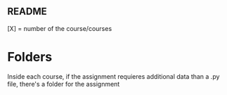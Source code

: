 ## README

[X] = number of the course/courses

# Folders

Inside each course, if the assignment requieres additional data than a .py file, there's a folder for the assignment
